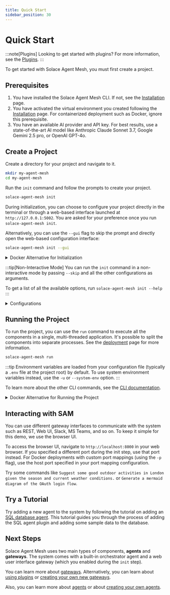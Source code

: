 ```yaml
---
title: Quick Start
sidebar_position: 30
---
```


# Quick Start

:::note[Plugins]
Looking to get started with plugins? For more information, see the [Plugins](../concepts/plugins.md).
:::

To get started with Solace Agent Mesh, you must first create a project.

## Prerequisites

1. You have installed the Solace Agent Mesh CLI. If not, see the [Installation](./installation.md) page.
2. You have activated the virtual environment you created following the [Installation](./installation.md) page. For containerized deployment such as Docker, ignore this prerequisite.
3. You have an available AI provider and API key. For best results, use a state-of-the-art AI model like Anthropic Claude Sonnet 3.7, Google Gemini 2.5 pro, or OpenAI GPT-4o.

## Create a Project

Create a directory for your project and navigate to it.

```sh
mkdir my-agent-mesh
cd my-agent-mesh
```

Run the `init` command and follow the prompts to create your project.

```sh
solace-agent-mesh init
```
During initialization, you can choose to configure your project directly in the terminal or through a web-based interface launched at `http://127.0.0.1:5002`. You are asked for your preference once you run `solace-agent-mesh init`.

Alternatively, you can use the `--gui` flag to skip the prompt and directly open the web-based configuration interface:

```sh
solace-agent-mesh init --gui
```

<details>
  <summary>Docker Alternative for Initialization</summary>

You can also initialize your Solace Agent Mesh project using the official Docker image. This is helpful if you want to avoid local Python/SAM CLI installation or prefer a containerized workflow from the start.

```sh
docker run --rm -it -v "$(pwd):/app" -p 5002:5002 solace/solace-agent-mesh:latest init --gui
```

If the OS architecture on your host is not `linux/amd64`, you would need to add `--platform linux/amd64` when running container.

</details>

:::tip[Non-Interactive Mode]
You can run the `init` command in a non-interactive mode by passing `--skip` and all the other configurations as arguments.

To get a list of all the available options, run `solace-agent-mesh init --help`
:::

<details>
  <summary>Configurations</summary>

:::info[Model name format]
<details>
  <summary>Browser-based Configurations</summary>

You need to select the LLM Provider first and supported models are populated under LLM Model Name.

If you're using a non-openai model but hosting it on a custom API that follows the OpenAI standards, like Ollama or LiteLLM, you can select the `OpenAI Compatible Provider`.

</details>

<details >
  <summary>CLI-based Configurations</summary>

You need to explicitly specify the model in the format provider/name. For example, `openai/gpt-4o`.

If you're using a non-openai model but hosting it on a custom API that follows the OpenAI standards, like Ollama or LiteLLM, you can still use the `openai` provider.

For example: `openai/llama-3.3-7b`

</details>

This is the case for all the model names, such as LLMs, image generators, embedding models, etc.
:::

:::info[Running the project using Official Docker image]

For deployments that use the official Docker image, ensure the following:
- Do not use Solace PubSub+ broker container.
- Set `FastAPI Host` to `0.0.0.0`.
:::

</details>

## Running the Project

To run the project, you can use the `run` command to execute all the components in a single, multi-threaded application. It's possible to split the components into separate processes. See the [deployment](../deployment/deploy.md) page for more information.

```sh
solace-agent-mesh run
```

:::tip
Environment variables are loaded from your configuration file (typically a `.env` file at the project root) by default. To use system environment variables instead, use the `-u` or `--system-env` option.
:::

To learn more about the other CLI commands, see the [CLI documentation](../concepts/cli.md).

<details>
  <summary>Docker Alternative for Running the Project</summary>

You can also run your Solace Agent Mesh project using the official Docker image. This is helpful if you want to avoid local Python/SAM CLI installation or prefer a containerized workflow from the start.

```sh
docker run --rm -it -v "$(pwd):/app" -p 8000:8000 solace/solace-agent-mesh:latest run
```

If your host system architecture is not `linux/amd64`, add the `--platform linux/amd64` flag when you run the container.

:::warning
If you are using third-party Python packages or Solace Agent Mesh plugins, you need to build a custom Docker image off the official image and install the required packages there, and then run that custom image instead.

```Dockerfile
FROM solace/solace-agent-mesh:latest
# Option 1: Install a specific package
RUN python3.11 -m pip install --no-cache-dir <your-package>
# Option 2: use a requirements.txt file
COPY requirements.txt .
RUN python3.11 -m pip install --no-cache-dir -r requirements.txt

ENTRYPOINT ["solace-agent-mesh"]
```

Then build and run your custom image:

```sh
docker build -t my-custom-image .
docker run --rm -it -v "$(pwd):/app" -p 8000:8000 my-custom-image run
```
:::
</details>

## Interacting with SAM

You can use different gateway interfaces to communicate with the system such as REST, Web UI, Slack, MS Teams, and so on. To keep it simple for this demo, we use the browser UI.

To access the browser UI, navigate to `http://localhost:8000` in your web browser. If you specified a different port during the init step, use that port instead. For Docker deployments with custom port mappings (using the `-p` flag), use the host port specified in your port mapping configuration.

Try some commands like `Suggest some good outdoor activities in London given the season and current weather conditions.` or `Generate a mermaid diagram of the OAuth login flow`.


## Try a Tutorial

Try adding a new agent to the system by following the tutorial on adding an [SQL database agent](../tutorials/sql-database.md). This tutorial guides you through the process of adding the SQL agent plugin and adding some sample data to the database.

## Next Steps

Solace Agent Mesh uses two main types of components, **agents** and **gateways**. The system comes with a built-in orchestrator agent and a web user interface gateway (which you enabled during the `init` step).

You can learn more about [gateways](../concepts/gateways.md). Alternatively, you can learn about [using plugins](../concepts/plugins.md#use-a-plugins) or [creating your own new gateways](../user-guide/create-gateways.md).

Also, you can learn more about [agents](../concepts/agents.md) or about [creating your own agents](../user-guide/create-agents.md).
